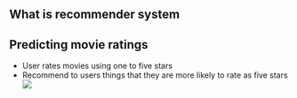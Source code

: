 ## What is recommender system


## Predicting movie ratings
- User rates movies using one to five stars
- Recommend to users things that they are more likely to rate as five stars
![](Pasted%20image%2020230504120419.png)